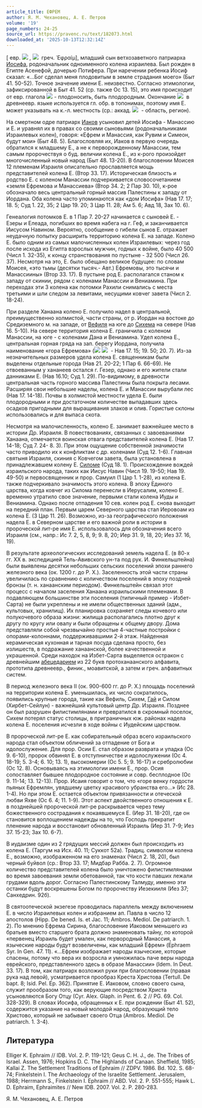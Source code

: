 ```yaml
---
article_title: ЕФРЕМ
author: Я. М. Чехановец, А. Е. Петров
volume: '19'
page_numbers: 24-25
source_url: https://pravenc.ru/text/182073.html
downloaded_at: '2025-10-13T12:32:14Z'
---
```


[ евр. ![](https://pravenc.ru/char/2712331/x21yrpa/image.png) , ![](https://pravenc.ru/char/26062/x60ePrayimx3b/image.png)  греч. ᾿Εφραίμ], младший сын ветхозаветного патриарха [Иосифа](https://pravenc.ru/text/Иосиф.html), родоначальник одноименного колена израилева. Был рожден в Египте Асенефой, дочерью Потифера. При наречении ребенка Иосиф сказал: «...Бог сделал меня плодовитым в земле страдания моего» (Быт 41. 50-52). Точное значение имени Е. неизвестно. Согласно этимологии, зафиксированной в Быт 41. 52 (ср. также Ос 13. 15), это имя происходит от евр. глагола ![](<https://pravenc.ru/char/2712331/hrp /image.png>) - плодоносить, быть плодородным. Окончание ![](https://pravenc.ru/char/26062/-ayim/image.png)  в древнеевр. языке используется гл. обр. в топонимах, поэтому имя Е. может указывать на к.-л. местность (ср.: аккад. ![](https://pravenc.ru/char/26062/eperu/image.png)  - область, регион).

На смертном одре патриарх [Иаков](https://pravenc.ru/text/Иаков.html) усыновил детей Иосифа - Манассию и Е. и уравнял их в правах со своими сыновьями (родоначальниками Израилевых колен), говоря: «Ефрем и Манассия, как Рувим и Симеон, будут мои» (Быт 48. 5). Благословляя их, Иаков в первую очередь обратился к младшему Е., а не к перворожденному Манассии, тем самым пророчествуя о буд. величии колена Е., из к-рого произойдет многочисленный новый народ (Быт 48. 13-20). В благословении Моисея 12 племенам Израиля описательно прославляется мощь представителей колена Е. (Втор 33. 17). Историческая близость и родство Е. с коленом Манассии подчеркивается словосочетанием «земля Ефремова и Манассиева» (Втор 34. 2; 2 Пар 30. 10), к-рое обозначало весь центральный горный массив Палестины к западу от Иордана. Оба колена часто упоминаются как «дом Иосифа» (Нав 17. 17; 18. 5; Суд 1. 22, 35; 2 Цар 19. 20; 3 Цар 11. 28; Ам 5. 6; Авд 18, Зах 10. 6).

Генеалогия потомков Е. в 1 Пар 7. 20-27 начинается с сыновей Е. - Езеры и Елеада, погибших во время набега на г. Геф, и заканчивается Иисусом Навином. Вероятно, сообщение о гибели сынов Е. отражает неудачную попытку расширить территорию колена Е. на западе. Колено Е. было одним из самых малочисленных колен Израилевых: через год после исхода из Египта взрослых мужчин, годных к войне, было 40 500 (Числ 1. 32-35), к концу странствования по пустыне - 32 500 (Числ 26. 37). Несмотря на это, Е. было обещано великое будущее: по словам Моисея, «это тьмы (десятки тысяч.- Авт.) Ефремовы, это тысячи и Манассиины» (Втор 33. 17). В пустыне род Е. располагался станом к западу от скинии, рядом с коленами Манассии и Вениамина. При переходах эти 3 колена как потомки Рахили снимались с места третьими и шли следом за левитами, несущими ковчег завета (Числ 2. 18-24).

При разделе Ханаана колено Е. получило надел в центральной, преимущественно холмистой, части страны, от р. Иордан на востоке до Средиземного м. на западе, от [Вефиля](https://pravenc.ru/text/Вефиля.html) на юге до [Сихема](https://pravenc.ru/text/Сихем.html) на севере (Нав 16. 5-10). На севере территория колена Е. граничила с коленом Манассии, на юге - с коленами Дана и Вениамина. Удел колена Е., центральная горная гряда на зап. берегу Иордана, получила наименование «гора Ефремова» (![](<https://pravenc.ru/char/26062/har /image.png>) ![](<https://pravenc.ru/char/26062/ x60ePrayim/image.png>)  - Нав 17. 15; 19. 50; 20. 7). Из-за незначительных размеров удела колена Е. священникам были выделены отдельные города (Нав 21. 20-22; 1 Пар 6. 66-69). Не отвоеванным у хананеев остался г. Гезер, однако и его жители стали данниками Е. (Нав 16.10; Суд 1. 29). По-видимому, в древности центральная часть горного массива Палестины была покрыта лесами. Расширяя свои небольшие наделы, колена Е. и Манассии вырубали лес (Нав 17. 14-18). Почвы в холмистой местности удела Е. были плодородными и при достаточном количестве выпадавших здесь осадков пригодными для выращивания злаков и олив. Гористые склоны использовались и для выпаса скота.

Несмотря на малочисленность, колено Е. занимает важнейшее место в истории Др. Израиля. В повествованиях, связанных с завоеваниями Ханаана, отмечается воинская отвага представителей колена Е. (Нав 17. 14-18; Суд 7. 24- 8. 3). При этом ощущение собственной значимости часто приводило их к конфликтам с др. коленами (Суд 12. 1-6). Главная святыня Израиля, скиния с Ковчегом завета, была установлена в принадлежавшем колену Е. [Силоме](https://pravenc.ru/text/Силоме.html) (Суд 18. 1). Происхождение вождей израильского народа, таких как Иисус Навин (Числ 19. 19-50; Нав 19. 49-50) и первосвященник и прор. Самуил (1 Цар 1. 1-28), из колена Е. также подчеркивало значимость этого колена. В эпоху Единого царства, когда ковчег из Силома перенесли в Иерусалим, колено Е. временно утратило свое значение, первыми стали колена Иуды и Вениамина. Однако после отпадения 10 сев. колен род Е. снова выходит на передний план. Первым царем Северного царства стал Иеровоам из колена Е. (3 Цар 11. 26). Возможно, из-за географического положения надела Е. в Северном царстве и его важной роли в истории в пророческой лит-ре имя Е. использовалось для обозначения всего Израиля (см., напр.: Ис 7. 2, 5, 8, 9; 9. 8, 20; Иер 31. 9, 18, 20; Иез 37. 16, 19).

В результате археологических исследований земель надела Е. (в 80-х гг. XX в. экспедицией Тель-Авивского ун-та под рук. И. Финкельштейна) были выявлены десятки небольших сельских поселений эпохи раннего железного века (ок. 1200 г. до Р. Х.). Заселенность этой части страны увеличилась по сравнению с количеством поселений в эпоху поздней бронзы (т. н. ханаанским периодом). Финкельштейн связал этот процесс с началом заселения Ханаана израильскими племенами. В подавляющем большинстве эти поселения (типичный пример - Избет-Сарта) не были укреплены и не имели общественных зданий (адм., культовых, хранилищ). Их планировка сохраняет следы кочевого или полукочевого образа жизни: жилища располагались плотно друг к другу по кругу или овалу и были обращены к общему двору. Дома представляли собой чрезвычайно простые 4-частные постройки с опорами-колоннами, поддерживавшими 2-й этаж. Найденная керамическая кухонная и тарная посуда сделана просто, без излишеств, в подражание ханаанской, более качественной и украшенной. Среди находок на Избет-Сарта выделяется остракон с древнейшим [абецедарием](https://pravenc.ru/text/абецедарием.html) из 22 букв протоханаанского алфавита, прототипа древнеевр., финик., моавитской, а затем и греч. алфавитных систем.

В период железного века II (ок. 900-600 гг. до Р. Х.) площадь поселений на территории колена Е. уменьшилась, их число сократилось, появились крупные города, такие как Вефиль, Сихем, [Гай](https://pravenc.ru/text/Гай.html) и Силом (Хирбет-Сейлун) - важнейший культовый центр Др. Израиля. Позднее он был разрушен филистимлянами и превратился в скромный поселок, Сихем потерял статус столицы, в приграничных юж. районах надела колена Е. поселения исчезли в ходе войны с Иудейским царством.

В пророческой лит-ре Е. как собирательный образ всего израильского народа стал объектом обличений за отпадение от Бога и идолослужение. Для прор. Осии Е. стал образом разврата и упадка (Ос 9. 6-10), пророк обвинял Е. в отступничестве и идолослужении (Ос 4. 18-19; 5. 3-4; 6. 10; 13. 1), высокомерии (Ос 5. 5; 9. 16-17) и сребролюбии (Ос 12. 8). Основываясь на этимологии имени Е., прор. Осия сопоставляет бывшее плодородное состояние и совр. бесплодное (Ос 9. 11-14; 13. 12-13). Прор. Исаия говорит о том, что «горе венку гордости пьяных Ефремлян, увядшему цветку красивого убранства его...» (Ис 28. 1-4). Но при этом Е. остается объектом привязанности и отеческой любви Яхве (Ос 6. 4; 11. 1-9). Этот аспект двойственного отношения к Е. в позднейшей пророческой лит-ре раскрывается через тему божественного сострадания к покаявшемуся Е. (Иер 31. 18-20), где он становится воплощением надежды на то, что Господь прекратит пленение народа и восстановит обновленный Израиль (Иер 31. 7-9; Иез 37. 15-23; Зах 10. 6-7).

В иудаизме один из 2 грядущих мессий должен был происходить из колена Е. (Таргум на Исх. 40. 11; Суккот 52a). Традиц. символом колена Е., возможно, изображенном на его знаменах (Числ 2. 18, 20), был черный буйвол (ср.: Втор 33. 17; Мидбар Рабба. 2. 7). Огромное количество представителей колена было уничтожено филистимлянами во время завоевания земли обетованной, так что кости павших лежали грудами вдоль дорог. Согласно Палестинскому Талмуду, именно эти останки будут воскрешены Богом по пророчеству Иезекииля (Иез 37; Санхедрин. 92б).

В святоотеческой экзегезе проводилась параллель между включением Е. в число Израилевых колен и избранием ап. Павла в число 12 апостолов (Hipp. De bened. Is. et Jac. 11; Ambros. Mediol. De patriarch. 1. 2). По мнению Ефрема Сирина, благословение Иаковом меньшего из братьев вместо старшего брата должно знаменовать тайну, по которой «первенец Израиль будет умален, как первородный Манассия, а языческие народы будут возвеличены, как младший Ефрем» (Ephraem Syr. In Gen. 47. 11). «...Ефрем изображает народы языческие, которые спасены, потому что вера их возросла и умножилась паче веры народа еврейского, представленного здесь в образе Манассии» (Idem. In Deut. 33. 17). В том, как патриарх возложил руки при благословении (правая рука над левой), усматривается прообраз Креста Христова (Tertull. De bapt. 8; Isid. Pel. Ep. 362). Принятие Е. Иаковом, словно своего сына, служит прообразом того, как верующие посредством Христа усыновляются Богу Отцу (Сyr. Alex. Glaph. in Pent. 6. 2 // PG. 69. Col. 328-329). В словах Иосифа, обращенных к Е. при рождении (Быт 41. 52), содержится указание на новый молодой народ, образующий тело Христово, который не забывает своего Отца (Ambros. Mediol. De patriarch. 1. 3-4).

## Литература

Elliger K. Ephraim // IDB. Vol. 2. P. 119-121; Geus C. H. J., de. The Tribes of Israel. Assen, 1976; Hopkins D. C. The Highlands of Canaan. Sheffield, 1985; Kallai Z. The Settlement Traditions of Ephraim // ZDPV. 1986. Bd. 102. S. 68-74; Finkelstein I. The Archaeology of the Israelite Settlement. Jerusalem, 1988; Herrmann S., Finkelstein I. Ephraim // ABD. Vol. 2. P. 551-555; Hawk L. D. Ephraim, Ephraimites // New IDB. 2007. Vol. 2. P. 280-283.

Я. М. Чехановец, А. Е. Петров
